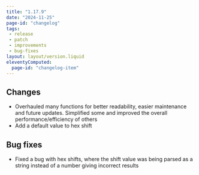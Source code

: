 ```yaml
---
title: "1.17.9"
date: "2024-11-25"
page-id: "changelog"
tags: 
 - release
 - patch
 - improvements
 - bug-fixes
layout: layout/version.liquid
eleventyComputed:
  page-id: "changelog-item"
---
```

## Changes
- Overhauled many functions for better readability, easier maintenance and future updates. Simplified some and improved the overall performance/efficiency of others
- Add a default value to hex shift

## Bug fixes
- Fixed a bug with hex shifts, where the shift value was being parsed as a string instead of a number giving incorrect results
